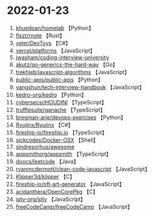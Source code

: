 # 2022-01-23

1. [khuedoan/homelab](https://github.com/khuedoan/homelab) 【Python】
2. [flxzt/rnote](https://github.com/flxzt/rnote) 【Rust】
3. [veler/DevToys](https://github.com/veler/DevToys) 【C#】
4. [vercel/platforms](https://github.com/vercel/platforms) 【JavaScript】
5. [jwasham/coding-interview-university](https://github.com/jwasham/coding-interview-university) 
6. [akutz/go-generics-the-hard-way](https://github.com/akutz/go-generics-the-hard-way) 【Go】
7. [trekhleb/javascript-algorithms](https://github.com/trekhleb/javascript-algorithms) 【JavaScript】
8. [public-apis/public-apis](https://github.com/public-apis/public-apis) 【Python】
9. [yangshun/tech-interview-handbook](https://github.com/yangshun/tech-interview-handbook) 【JavaScript】
10. [kedro-org/kedro](https://github.com/kedro-org/kedro) 【Python】
11. [cybersecsi/HOUDINI](https://github.com/cybersecsi/HOUDINI) 【TypeScript】
12. [trufflesuite/ganache](https://github.com/trufflesuite/ganache) 【TypeScript】
13. [bregman-arie/devops-exercises](https://github.com/bregman-arie/devops-exercises) 【Python】
14. [Ryujinx/Ryujinx](https://github.com/Ryujinx/Ryujinx) 【C#】
15. [fireship-io/fireship.io](https://github.com/fireship-io/fireship.io) 【TypeScript】
16. [sickcodes/Docker-OSX](https://github.com/sickcodes/Docker-OSX) 【Shell】
17. [sindresorhus/awesome](https://github.com/sindresorhus/awesome) 
18. [appsmithorg/appsmith](https://github.com/appsmithorg/appsmith) 【TypeScript】
19. [doocs/leetcode](https://github.com/doocs/leetcode) 【Java】
20. [ryanmcdermott/clean-code-javascript](https://github.com/ryanmcdermott/clean-code-javascript) 【JavaScript】
21. [Klipper3d/klipper](https://github.com/Klipper3d/klipper) 【C】
22. [fireship-io/nft-art-generator](https://github.com/fireship-io/nft-art-generator) 【JavaScript】
23. [acidanthera/OpenCorePkg](https://github.com/acidanthera/OpenCorePkg) 【C】
24. [iptv-org/iptv](https://github.com/iptv-org/iptv) 【JavaScript】
25. [freeCodeCamp/freeCodeCamp](https://github.com/freeCodeCamp/freeCodeCamp) 【JavaScript】
